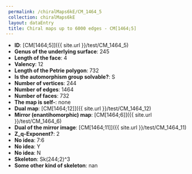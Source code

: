 ```yaml
--- 
 permalink: /chiralMaps6kE/CM_1464_5 
 collection: chiralMaps6kE
 layout: dataEntry
 title: Chiral maps up to 6000 edges - CM[1464;5]
---
```


- **ID**: [CM[1464;5]]({{ site.url }}/test/CM_1464_5)
- **Genus of the underlying surface**: 245
- **Length of the face**: 4
- **Valency**: 12
- **Length of the Petrie polygon**: 732
- **Is the automorphism group solvable?**: S
- **Number of vertices**: 244
- **Number of edges**: 1464
- **Number of faces**: 732
- **The map is self-**: none
- **Dual map**: [CM[1464;12]]({{ site.url }}/test/CM_1464_12)
- **Mirror (enantihomorphic) map**: [CM[1464;6]]({{ site.url }}/test/CM_1464_6)
- **Dual of the mirror image**: [CM[1464;11]]({{ site.url }}/test/CM_1464_11)
- **Z_q-Exponent?**: 2
- **No idea**:  7:6
- **No idea**: Y
- **No idea**: N
- **Skeleton**: Sk(244;2)^3
- **Some other kind of skeleton**: nan
